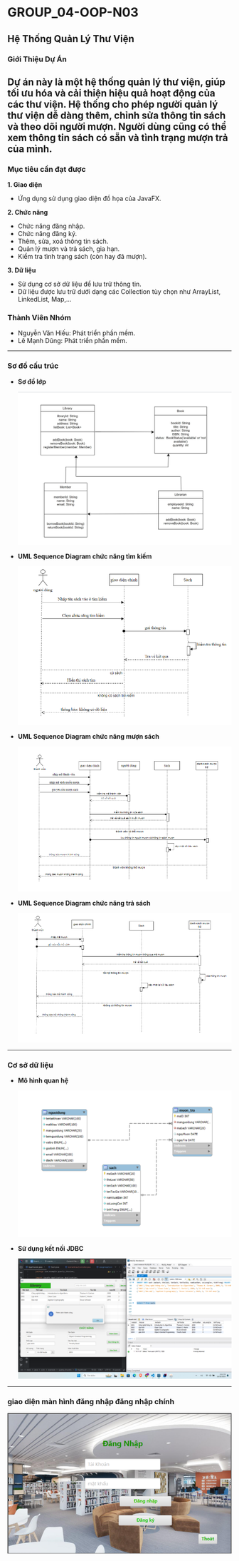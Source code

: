 # GROUP_04-OOP-N03

## Hệ Thống Quản Lý Thư Viện

### Giới Thiệu Dự Án
Dự án này là một hệ thống quản lý thư viện, giúp tối ưu hóa và cải thiện hiệu quả hoạt động của các thư viện. Hệ thống cho phép người quản lý thư viện dễ dàng thêm, chỉnh sửa thông tin sách và theo dõi người mượn.
Người dùng cũng có thể xem thông tin sách có sẵn và tình trạng mượn trả của mình.
---

### Mục tiêu cần đạt được
**1. Giao diện**
   - Ứng dụng sử dụng giao diện đồ họa của JavaFX.  

**2. Chức năng**
   - Chức năng đăng nhập.  
   - Chức năng đăng ký.  
   - Thêm, sửa, xoá thông tin sách.  
   - Quản lý mượn và trả sách, gia hạn.  
   - Kiểm tra tình trạng sách (còn hay đã mượn).  

**3. Dữ liệu**
   - Sử dụng cơ sở dữ liệu để lưu trữ thông tin.  
   - Dữ liệu được lưu trữ dưới dạng các Collection tùy chọn như ArrayList, LinkedList, Map,...

### Thành Viên Nhóm
   - Nguyễn Văn Hiếu: Phát triển phần mềm.
   - Lê Mạnh Dũng: Phát triển phần mềm.

---

### Sơ đồ cấu trúc

   - **Sơ đồ lớp**

     ![Sơ đồ cấu trúc](sdct.jpg)
  
   - **UML Sequence Diagram chức năng tìm kiếm**

     ![UML Sequence Diagram chức năng tìm kiếm](UML%20chucnangtimkiem.png)

   - **UML Sequence Diagram chức năng mượn sách**

     ![UML Sequence Diagram chức năng mượn sách](UMLmuonsach.png)

   - **UML Sequence Diagram chức năng trả sách**

     ![UML Sequence Diagram chức năng trả sách](UMLtrasach.png)
     
---  

### Cơ sở dữ liệu

   - **Mô hình quan hệ**
     
     ![Mô hình quan hệ](mohinhquanhe.png)

   - **Sử dụng kết nối JDBC**

     ![JDBC](motaketnoisql.png)

---

### giao diện màn hình đăng nhập đăng nhập chính
![Giao diện MHC](giaodienchinh.png)
